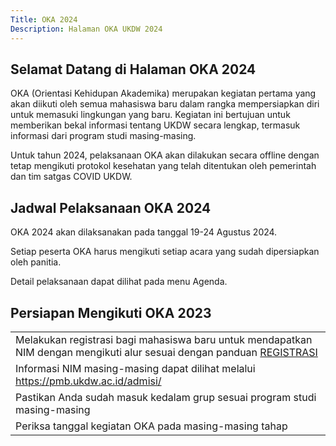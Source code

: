 ```yaml
---
Title: OKA 2024
Description: Halaman OKA UKDW 2024
---
```


## Selamat Datang di Halaman OKA 2024

OKA (Orientasi Kehidupan Akademika) merupakan kegiatan pertama yang akan diikuti oleh semua mahasiswa baru dalam rangka mempersiapkan diri untuk memasuki lingkungan yang baru.
Kegiatan ini bertujuan untuk memberikan bekal informasi tentang UKDW secara lengkap, termasuk informasi dari program studi masing-masing.

Untuk tahun 2024, pelaksanaan OKA akan dilakukan secara offline dengan tetap mengikuti protokol kesehatan yang telah ditentukan oleh pemerintah dan tim satgas COVID UKDW.

## Jadwal Pelaksanaan OKA 2024

OKA 2024 akan dilaksanakan pada tanggal 19-24 Agustus 2024.

Setiap peserta OKA harus mengikuti setiap acara yang sudah dipersiapkan oleh panitia.

Detail pelaksanaan dapat dilihat pada menu Agenda.

## Persiapan Mengikuti OKA 2023

<table style="width: 100%;">
    <tbody>
        <tr>
            <td>Melakukan registrasi bagi mahasiswa baru untuk mendapatkan NIM dengan mengikuti alur sesuai dengan panduan <a href="assets/document/panduan-registrasi-maba.pdf">REGISTRASI</a></td>
        </tr>
        <tr>
            <td>Informasi NIM masing-masing dapat dilihat melalui <a href="https://pmb.ukdw.ac.id/admisi/">https://pmb.ukdw.ac.id/admisi/</a></td>
        </tr>
        <tr>
            <td>Pastikan Anda sudah masuk kedalam grup sesuai program studi masing-masing</td>
        </tr>
        <tr>
            <td>Periksa tanggal kegiatan OKA pada masing-masing tahap</td>
        </tr>
    </tbody>
</table>
